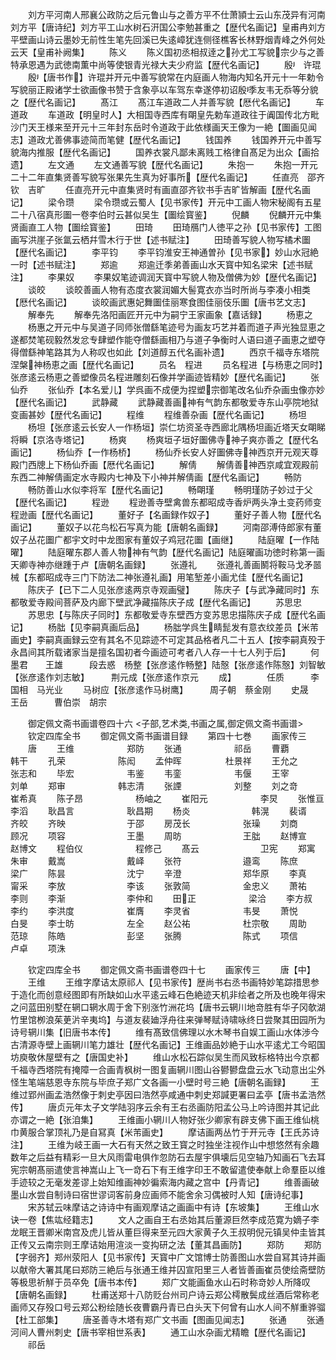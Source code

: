 <!-- { "loadSidebar": true } -->
　　刘方平河南人邢襄公政防之后元鲁山与之善方平不仕萧頴士云山东茂异有河南刘方平【唐诗纪】刘方平工山水树石汧国公李勉甚重之【歴代名画记】皇甫冉刘方平壁画山诗云墨妙无前性生笔先回溪已失逺嶂犹连侧径樵客长林野烟青峰之外何处云天【皇甫补阙集】
　　陈义
　　陈义国初丞相叔逹之孙尤工写貌宗少与之善特承恩遇为武徳南薫中尚等使银青光禄大夫少府监【歴代名画记】
　　殷　许琨
　　殷【唐书作】许琨并开元中善写貌常在内庭画人物海内知名开元十一年勅令写貌丽正殿诸学士欲画像书赞于含象亭以车驾东幸遂停初诏殷季友韦无忝等分貌之【歴代名画记】
　　髙江
　　髙江车道政二人并善写貌【厯代名画记】
　　车道政
　　车道政【明皇时人】大相国寺西库有朙皇先勅车道政往于阗国传北方毗沙门天王様来至开元十三年封东岳时令道政于此依様画天王像为一絶【圗画见闻志】道政尤善佛事迹简而笔健【歴代名画记】
　　钱国养
　　钱国养开元中善写貌海内推服【歴代名画记】
　　国养衣裳凡鄙未离贱工格律自髙足为出众【画拾遗】
　　左文通
　　左文通善写貌【歴代名画记】
　　朱抱一
　　朱抱一开元二十二年直集贤善写貌写张果先生真为好事所【歴代名画记】
　　任直亮　邵齐钦　吉旷
　　任直亮开元中直集贤时有画直邵齐钦书手吉旷皆解画【歴代名画记】
　　梁令瓒
　　梁令瓒或云蜀人【见书家传】开元中工画人物宋秘阁有五星二十八宿真形圗一卷李伯时云甚似吴生【圗绘寳鉴】
　　倪麟
　　倪麟开元中集贤画直工人物【圗绘寳鉴】
　　田琦
　　田琦鴈门人徳平之孙【见书家传】工图画写洪崖子张氲云栖幷雪木行于世【述书赋注】
　　田琦善写貌人物写橘术圗【歴代名画记】
　　李平钧
　　李平钧淮安王神通曽孙【见书家】妙山水冠絶一时【述书赋注】
　　郑逾
　　郑逾迁季弟善画山水天寳中知名梁宋【述书赋注】
　　李果奴
　　李果奴笔迹调润天寳中写貌人物及僧佛为妙【歴代名画记】
　　谈皎
　　谈皎善画人物有态度衣裳润媚大髻寛衣亦当时所尚与李凑小相类【厯代名画记】
　　谈皎画武惠妃舞圗佳丽寒食图佳丽伎乐圗【唐书艺文志】
　　解奉先
　　解奉先洛阳画匠开元中为嗣宁王家画象【嘉话録】
　　杨恵之
　　杨惠之开元中与吴道子同师张僧繇笔迹号为画友巧艺并着而道子声光独显恵之遂都焚笔砚毅然发忿专肆塑作能夺僧繇画相乃与道子争衡时人语曰道子画恵之塑夺得僧繇神笔路其为人称叹也如此【刘道醇五代名画补遗】
　　西京千福寺东塔院涅槃神杨恵之画【歴代名画记】
　　员名　程进
　　员名程进【与杨恵之同时】张彦逺云杨恵之善塑像员名程进雕刻石像并学画迹皆精妙【歴代名画记】
　　张仙乔
　　张仙乔【本名爱儿】学呉画不成便为捏塑宗御笔改名仙乔杂画虫像亦妙【歴代名画记】
　　武静藏
　　武静藏善画神有气韵东都敬爱寺东山亭院地狱变画甚妙【歴代名画记】
　　程维
　　程维善杂画【歴代名画记】
　　杨坦
　　杨坦【张彦逺云长安人一作杨垣】崇仁坊资圣寺西廊北隅杨坦画近塔天女朙睇将瞬【京洛寺塔记】
　　杨爽
　　杨爽垣子垣好圗佛寺神子爽亦善之【歴代名画记】
　　杨仙乔【一作杨桥】
　　杨仙乔长安人好圗佛寺神西京开元观天尊殿门西牕上下杨仙乔画【厯代名画记】
　　解倩
　　解倩善神西京咸宜观殿前东西二神解倩画定水寺殿内七神及下小神并解倩画【歴代名画记】
　　畅防
　　畅防善山水似李将军【歴代名画记】
　　畅朙瑾
　　畅明瑾防子妙过于父【歴代名画记】
　　程逊
　　程逊善寺壁禽兽东都昭成寺香炉两头净土变药师变程逊画【歴代名画记】
　　董好子【名画録作奴子】
　　董好子善人物【歴代名画记】
　　董奴子以花鸟松石写真为能【唐朝名画録】
　　河南邵溥侍郎家有董奴子丛花圗广都宇文时中龙图家有董奴子鸡冠花圗【画继】
　　陆庭曜【一作陆曜】
　　陆庭曜东郡人善人物神有气韵【歴代名画记】陆庭曜画功徳时称第一画天卿寺神亦继踵于卢【唐朝名画録】
　　张遵礼
　　张遵礼善画鬭将鞍马戈矛噐械【东都昭成寺三门下防法二神张遵礼画】用笔堑差小画尤佳【歴代名画记】
　　陈庆子【已下二人见张彦逺两京寺观画璧】
　　陈庆子【与武净藏同时】东都敬爱寺殿间菩萨及内廊下壁武净藏描陈庆子成【歴代名画记】
　　苏思忠
　　苏思忠【与陈庆子同时】东都敬爱寺东壁西方变苏思忠描陈庆子成【歴代名画记】
　　杨朏【见李嗣真画后品】
　　杨朏学呉生睛髭发有意衣纹差员【米芾画史】李嗣真画録云空有其名不见踪迹不可定其品格者凡二十五人【按李嗣真殁于永昌间其所载诸家当是擅名国初者今画迹可考者八人存一十七人列于后】
　　何墨君　　王雄　　　段去惑　杨整【张彦逺作畅整】陆慤【张彦逺作陈慤】刘智敏【张彦逺作刘志敏】　　　荆元成【张彦逺作京元
　　成】　　　　任质　　　李国相　马光业
　　马树应【张彦逺作马树鹰】　　　周子朝　蔡金刚
　　史晟　　　王岳　　　曹伯崇　胡宗















　　御定佩文斋书画谱卷四十六
<子部,艺术类,书画之属,御定佩文斋书画谱>
　　钦定四库全书
　　御定佩文斋书画谱目録
　　第四十七巻
　　画家传三
　　唐
　　王维　　　　　　郑防
　　张通　　　　　　祁岳
　　曹覇　　　　　　韩干
　　孔荣　　　　　　陈闳
　　孟仲晖　　　　　杜景祥
　　王允之　　　　　张志和
　　毕宏　　　　　　韦鉴
　　韦銮　　　　　　韦偃
　　王宰　　　　　　刘单
　　郑审　　　　　　韩志清
　　张諲　　　　　　刘整
　　刘之竒　　　　　　崔希真
　　陈子昂　　　　　　杨岫之
　　崔阳元　　　　　　李炅
　　张惟亘　　　　　　李滔
　　耿昌言　　　　　　耿昌期
　　杨炎　　　　　　　韩滉
　　裴谞　　　　　　　齐皎
　　齐映　　　　　　　于邵
　　房茂长　　　　　　张璪
　　刘商　　　　　　　顾况
　　项容　　　　　　　王墨
　　周昉　　　　　　　王朏
　　赵博宣　　　　　　赵博文
　　程伯仪　　　　　　程修己
　　髙云　　　　　　　卫宪
　　郑寓　　　　　　　朱审
　　戴嵩　　　　　　　戴峄
　　张符　　　　　　　邉鸾
　　陈庶　　　　　　　梁广
　　陈昙　　　　　　　沈宁
　　辛澄　　　　　　　郑华原
　　李真　　　　　　　甯采
　　李放　　　　　　　李该
　　张敦简　　　　　　金忠义
　　萧祐　　　　　　　李则
　　李渐　　　　　　　李仲和
　　田正　　　　　　梁洽
　　李方叔　　　　　　李约
　　李洪度　　　　　　崔膺
　　李灵省　　　　　　韦旻
　　萧悦　　　　　　　白旻
　　李士昉　　　　　　左全
　　赵公祐　　　　　　杜宗敬
　　周助　　　　　　　范琼
　　陈皓　　　　　　　彭坚
　　张腾　　　　　　　陈式
　　项信　　　　　　　卢卓
　　项洙










　　钦定四库全书
　　御定佩文斋书画谱卷四十七
　　画家传三
　　唐【中】
　　王维
　　王维字摩诘太原祁人【见书家传】歴尚书右丞书画特妙笔踪措思参于造化而创意经图即有所缺如山水平逺云峰石色絶迹天机非绘者之所及也晚年得宋之问蓝田别墅在辋口辋水周于舍下别涨竹洲花坞【唐书云辋川地竒胜有华子冈欹湖竹里馆栁浪茱茰沜辛夷坞】与道友裴廸浮舟往来弹琴赋诗啸咏终日尝聚其田园所为诗号辋川集【旧唐书本传】
　　维有髙致信佛理以水木琴书自娱工画山水体渉今古清源寺壁上画辋川笔力雄壮【歴代名画记】王维画品妙絶于山水平逺尤工今昭国坊庾敬休屋壁有之【唐国史补】
　　维山水松石踪似吴生而风致标格特出今京都千福寺西塔院有掩障一合画青枫树一图复画辋川图山谷鬰鬰盘盘云水飞动意出尘外怪生笔端慈恩寺东院与毕庶子郑广文各画一小壁时号三絶【唐朝名画録】
　　王维过郢州画孟浩然像于刺史亭因曰浩然亭咸通中刺史郑諴更署曰孟亭【唐书孟浩然传】
　　唐贞元年太子文学陆羽序云余有王右丞画防阳孟公马上吟诗图并其记此亦谓之一絶【张洎集】
　　王维画小辋川人物好张少卿家有辟支佛下画王维仙桃巾黄服合掌顶礼乃是自冩真【米芾画史】
　　摩诘画两丛竹于开元寺【王氏苏诗注】
　　王维为岐王画一大石有天然之致王寳之时独坐注视作山中想悠然有余趣数年之后益有精彩一旦大风雨雷电俱作忽防石去屋宇俱壊后见空轴乃知画石飞去耳宪宗朝髙丽遣使言神嵩山上飞一竒石下有王维字印王不敢留遣使奉献上命羣臣以维手迹较之无毫发差谬上始知维画神妙徧索海内藏之宫中【丹青记】
　　维善画破墨山水尝自制诗曰宿世谬词客前身应画师不能舍余习偶被时人知【唐诗纪事】
　　宋苏轼云味摩诘之诗诗中有画观摩诘之画画中有诗【东坡集】
　　王维山水诀一卷【焦竑经籍志】
　　文人之画自王右丞始其后董源巨然李成范寛为嫡子李龙眠王晋卿米南宫及虎儿皆从董巨得来至元四大家黄子久王叔明倪元镇吴仲圭皆其正传又云南宗则王摩诘始用渲淡一变抅研之法【董其昌画防】
　　郑防
　　郑防【字弱齐】郑州荥阳人【见书家传】天寳中广文馆博士防善图山水尝自冩其诗并画以献帝大署其尾曰郑防三絶后与张通王维并囚宣阳里三人者皆善画崔员使绘斋壁防等极思祈觧于员卒免【唐书本传】
　　郑广文能画鱼水山石时称竒妙人所降叹【唐朝名画録】
　　杜甫送郑十八防贬台州司户诗云郑公樗散鬓成丝酒后常称老画师又存殁口号云郑公粉绘随长夜曹霸丹青已白头天下何曾有山水人间不觧重骅骝【杜工部集】
　　唐圣善寺木塔有郑广文书画【图画见闻志】
　　张通
　　张通河间人曹州刺史【唐书宰相世系表】
　　通工山水杂画尤精瞻【歴代名画记】
　　祁岳
